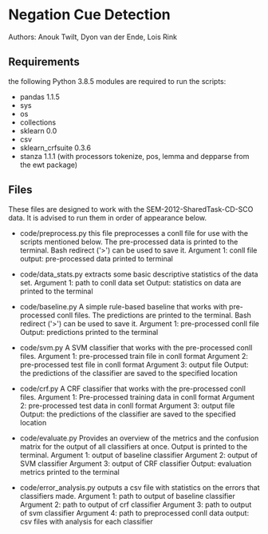 # Negation Cue Detection
Authors: Anouk Twilt, Dyon van der Ende, Lois Rink

## Requirements
the following Python 3.8.5 modules are required to run the scripts:
- pandas 1.1.5
- sys
- os
- collections
- sklearn 0.0
- csv 
- sklearn_crfsuite 0.3.6
- stanza 1.1.1 (with processors tokenize, pos, lemma and depparse from the ewt package)

## Files
These files are designed to work with the SEM-2012-SharedTask-CD-SCO data.
It is advised to run them in order of appearance below.

- code/preprocess.py
this file preprocesses a conll file for use with the scripts mentioned below.
The pre-processed data is printed to the terminal. Bash redirect ('>') can be
used to save it.
Argument 1: conll file
output: pre-processed data printed to terminal

- code/data_stats.py
extracts some basic descriptive statistics of the data set.
Argument 1: path to conll data set
Output: statistics on data are printed to the terminal

- code/baseline.py
A simple rule-based baseline that works with pre-processed conll files.
The predictions are printed to the terminal. Bash redirect ('>') can be
used to save it.
Argument 1: pre-processed conll file
Output: predictions printed to the terminal

- code/svm.py
A SVM classifier that works with the pre-processed conll files.
Argument 1: pre-processed train file in conll format
Argument 2: pre-processed test file in conll format
Argument 3: output file
Output: the predictions of the classifier are saved to the specified location

- code/crf.py
A CRF classifier that works with the pre-processed conll files.
Argument 1: Pre-processed training data in conll format
Argument 2: pre-processed test data in conll format
Argument 3: output file
Output: the predictions of the classifier are saved to the specified location


- code/evaluate.py
Provides an overview of the metrics and the confusion matrix for the output of 
all classifiers at once. Output is printed to the terminal.
Argument 1: output of baseline classifier
Argument 2: output of SVM classifier
Argument 3: output of CRF classifier
Output: evaluation metrics printed to the terminal

- code/error_analysis.py
outputs a csv file with statistics on the errors that classifiers made.
Argument 1: path to output of baseline classifier
Argument 2: path to output of crf classifier
Argument 3: path to output of svm classifier
Argument 4: path to preprocessed conll data
output: csv files with analysis for each classifier
